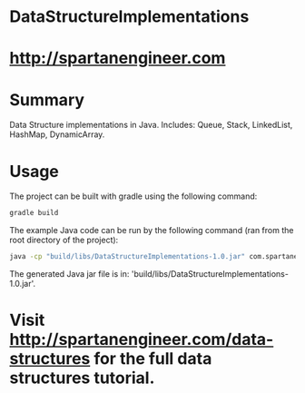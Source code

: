 # DataStructureImplementations

# http://spartanengineer.com

# Summary

Data Structure implementations in Java.  Includes: Queue, Stack, LinkedList, HashMap, DynamicArray.

# Usage

The project can be built with gradle using the following command:

```sh
gradle build
```

The example Java code can be run by the following command (ran from the root directory of the project): 
```sh
java -cp "build/libs/DataStructureImplementations-1.0.jar" com.spartanengineer.datastructure.DataStructuresExample
```

The generated Java jar file is in: 'build/libs/DataStructureImplementations-1.0.jar'.

# Visit http://spartanengineer.com/data-structures for the full data structures tutorial.
